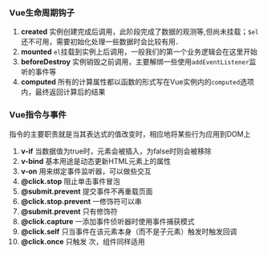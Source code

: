### Vue生命周期钩子
1. **created** 实例创建完成后调用，此阶段完成了数据的观测等,但尚未挂载；`$el`还不可用，需要初始化处理一些数据时会比较有用．
2. **mounted** `el`挂载到实例上后调用，一般我们的第一个业务逻辑会在这里开始
3. **beforeDestroy** 实例销毁之前调用，主要解绑一些使用`addEventListener`监听的事件等
4. **computed** 所有的计算属性都以函数的形式写在Vue实例内的`computed`选项内，最终返回计算后的结果

### Vue指令与事件
指令的主要职责就是当其表达式的值改变时，相应地将某些行为应用到DOM上
1. **v-if** 当数据值为true时，元素会被插入，为false时则会被移除
2. **v-bind** 基本用途是动态更新HTML元素上的属性
3. **v-on** 用来绑定事件监听器，可以做些交互
4. **@click.stop** 阻止单击事件冒泡
5. **@submit.prevent** 提交事件不再重载页面
6. **@click.stop.prevent** 一修饰符可以串
7. **@submit.prevent** 只有修饰符
8. **@click.capture** 一添加事件侦听器时使用事件捕获模式
9. **@click.self** 只当事件在该元素本身（而不是子元素）触发时触发回调
10. **@click.once** 只触发 次，组件同样适用
